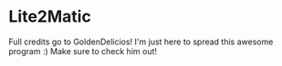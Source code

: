 # Lite2Matic
Full credits go to GoldenDelicios! I'm just here to spread this awesome program :) Make sure to check him out!
